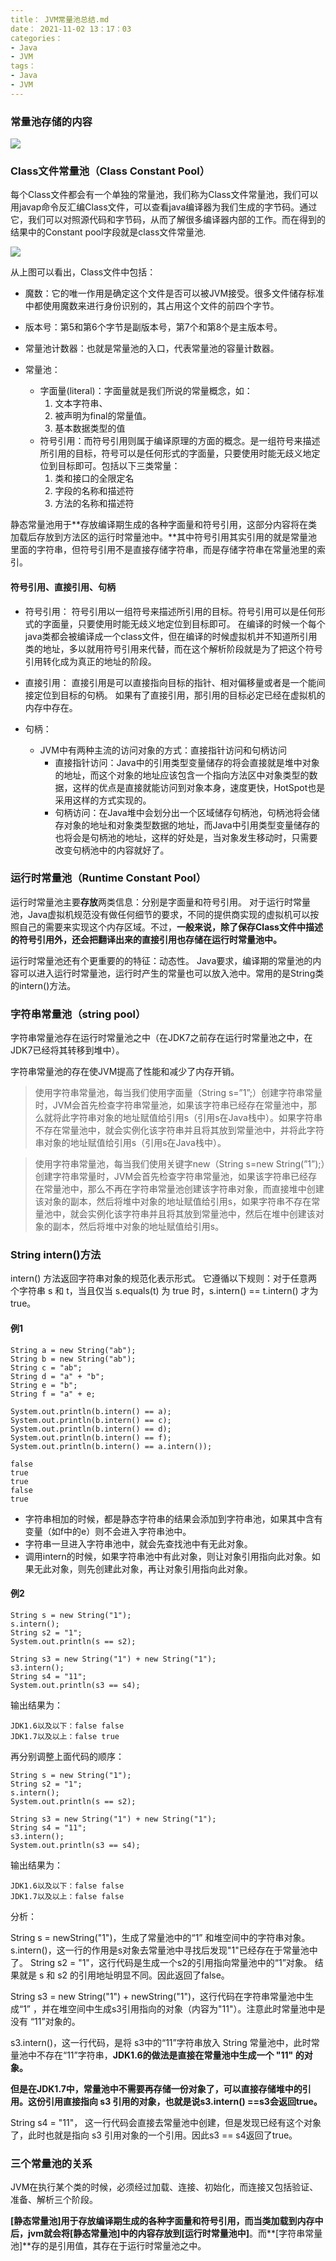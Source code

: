 ```yaml
---
title： JVM常量池总结.md
date： 2021-11-02 13：17：03
categories： 
- Java
- JVM
tags：
- Java
- JVM
---
```

### 常量池存储的内容

![](https：//cdn.jsdelivr.net/gh/LVicBlack/IMG/root/20211102175905.png)

### Class文件常量池（Class Constant Pool）

每个Class文件都会有一个单独的常量池，我们称为Class文件常量池，我们可以用javap命令反汇编Class文件，可以查看java编译器为我们生成的字节码。通过它，我们可以对照源代码和字节码，从而了解很多编译器内部的工作。而在得到的结果中的Constant pool字段就是class文件常量池.

![](https：//cdn.jsdelivr.net/gh/LVicBlack/IMG/root/20211102180400.png)

从上图可以看出，Class文件中包括：

- 魔数：它的唯一作用是确定这个文件是否可以被JVM接受。很多文件储存标准中都使用魔数来进行身份识别的，其占用这个文件的前四个字节。

- 版本号：第5和第6个字节是副版本号，第7个和第8个是主版本号。

- 常量池计数器：也就是常量池的入口，代表常量池的容量计数器。

- 常量池：
	- 字面量(literal)：字面量就是我们所说的常量概念，如：
		1. 文本字符串、
		2. 被声明为final的常量值。
		3. 基本数据类型的值
	- 符号引用：而符号引用则属于编译原理的方面的概念。是一组符号来描述所引用的目标，符号可以是任何形式的字面量，只要使用时能无歧义地定位到目标即可。包括以下三类常量：
		1. 类和接口的全限定名
		2. 字段的名称和描述符
		3. 方法的名称和描述符

静态常量池用于**存放编译期生成的各种字面量和符号引用，这部分内容将在类加载后存放到方法区的运行时常量池中。**其中符号引用其实引用的就是常量池里面的字符串，但符号引用不是直接存储字符串，而是存储字符串在常量池里的索引。

#### 符号引用、直接引用、句柄

- 符号引用：
	符号引用以一组符号来描述所引用的目标。符号引用可以是任何形式的字面量，只要使用时能无歧义地定位到目标即可。
	在编译的时候一个每个java类都会被编译成一个class文件，但在编译的时候虚拟机并不知道所引用类的地址，多以就用符号引用来代替，而在这个解析阶段就是为了把这个符号引用转化成为真正的地址的阶段。

- 直接引用：
	直接引用是可以直接指向目标的指针、相对偏移量或者是一个能间接定位到目标的句柄。
	如果有了直接引用，那引用的目标必定已经在虚拟机的内存中存在。

- 句柄：
	- JVM中有两种主流的访问对象的方式：直接指针访问和句柄访问
		- 直接指针访问：Java中的引用类型变量储存的将会直接就是堆中对象的地址，而这个对象的地址应该包含一个指向方法区中对象类型的数据，这样的优点是直接就能访问到对象本身，速度更快，HotSpot也是采用这样的方式实现的。
		- 句柄访问：在Java堆中会划分出一个区域储存句柄池，句柄池将会储存对象的地址和对象类型数据的地址，而Java中引用类型变量储存的也将会是句柄池的地址，这样的好处是，当对象发生移动时，只需要改变句柄池中的内容就好了。

### 运行时常量池（Runtime Constant Pool）

运行时常量池主要**存放**两类信息：分别是字面量和符号引用。
对于运行时常量池，Java虚拟机规范没有做任何细节的要求，不同的提供商实现的虚拟机可以按照自己的需要来实现这个内存区域。不过，**一般来说，除了保存Class文件中描述的符号引用外，还会把翻译出来的直接引用也存储在运行时常量池中。**

运行时常量池还有个更重要的的特征：动态性。
Java要求，编译期的常量池的内容可以进入运行时常量池，运行时产生的常量也可以放入池中。常用的是String类的intern()方法。

### 字符串常量池（string pool）

字符串常量池存在运行时常量池之中（在JDK7之前存在运行时常量池之中，在JDK7已经将其转移到堆中）。

字符串常量池的存在使JVM提高了性能和减少了内存开销。

>使用字符串常量池，每当我们使用字面量（String s=”1”;）创建字符串常量时，JVM会首先检查字符串常量池，如果该字符串已经存在常量池中，那么就将此字符串对象的地址赋值给引用s（引用s在Java栈中）。如果字符串不存在常量池中，就会实例化该字符串并且将其放到常量池中，并将此字符串对象的地址赋值给引用s（引用s在Java栈中）。

>使用字符串常量池，每当我们使用关键字new（String s=new String(”1”);）创建字符串常量时，JVM会首先检查字符串常量池，如果该字符串已经存在常量池中，那么不再在字符串常量池创建该字符串对象，而直接堆中创建该对象的副本，然后将堆中对象的地址赋值给引用s，如果字符串不存在常量池中，就会实例化该字符串并且将其放到常量池中，然后在堆中创建该对象的副本，然后将堆中对象的地址赋值给引用s。

### String intern()方法

intern() 方法返回字符串对象的规范化表示形式。
它遵循以下规则：对于任意两个字符串 s 和 t，当且仅当 s.equals(t) 为 true 时，s.intern() == t.intern() 才为 true。

#### 例1
```
String a = new String("ab");
String b = new String("ab");
String c = "ab";
String d = "a" + "b";
String e = "b";
String f = "a" + e;

System.out.println(b.intern() == a);
System.out.println(b.intern() == c);
System.out.println(b.intern() == d);
System.out.println(b.intern() == f);
System.out.println(b.intern() == a.intern());
```

```
false
true
true
false
true
```

- 字符串相加的时候，都是静态字符串的结果会添加到字符串池，如果其中含有变量（如f中的e）则不会进入字符串池中。
- 字符串一旦进入字符串池中，就会先查找池中有无此对象。
- 调用intern的时候，如果字符串池中有此对象，则让对象引用指向此对象。如果无此对象，则先创建此对象，再让对象引用指向此对象。

#### 例2

```
String s = new String("1");
s.intern();
String s2 = "1";
System.out.println(s == s2);
 
String s3 = new String("1") + new String("1");
s3.intern();
String s4 = "11";
System.out.println(s3 == s4);
```

输出结果为：
```
JDK1.6以及以下：false false
JDK1.7以及以上：false true
```

再分别调整上面代码的顺序：

```
String s = new String("1");
String s2 = "1";
s.intern();
System.out.println(s == s2);
 
String s3 = new String("1") + new String("1");
String s4 = "11";
s3.intern();
System.out.println(s3 == s4);
```

输出结果为：
```
JDK1.6以及以下：false false
JDK1.7以及以上：false false
```

分析：

String s = newString("1")，生成了常量池中的“1” 和堆空间中的字符串对象。
s.intern()，这一行的作用是s对象去常量池中寻找后发现"1"已经存在于常量池中了。
String s2 = "1"，这行代码是生成一个s2的引用指向常量池中的“1”对象。
结果就是 s 和 s2 的引用地址明显不同。因此返回了false。

String s3 = new String("1") + newString("1")，这行代码在字符串常量池中生成“1” ，并在堆空间中生成s3引用指向的对象（内容为"11"）。注意此时常量池中是没有 “11”对象的。

s3.intern()，这一行代码，是将 s3中的“11”字符串放入 String 常量池中，此时常量池中不存在“11”字符串，**JDK1.6的做法是直接在常量池中生成一个 "11" 的对象。**

**但是在JDK1.7中，常量池中不需要再存储一份对象了，可以直接存储堆中的引用。这份引用直接指向 s3 引用的对象，也就是说s3.intern() ==s3会返回true。**

String s4 = "11"， 这一行代码会直接去常量池中创建，但是发现已经有这个对象了，此时也就是指向 s3 引用对象的一个引用。因此s3 == s4返回了true。

### 三个常量池的关系

JVM在执行某个类的时候，必须经过加载、连接、初始化，而连接又包括验证、准备、解析三个阶段。

**[静态常量池]**用于存放编译期生成的各种字面量和符号引用，而当类加载到内存中后，jvm就会将**[静态常量池]**中的内容存放到**[运行时常量池中]**。而**[字符串常量池]**存的是引用值，其存在于运行时常量池之中。















































